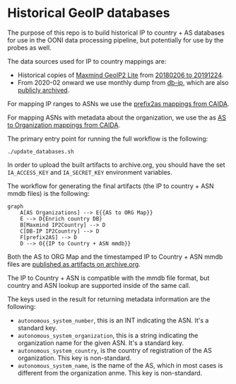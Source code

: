 # Historical GeoIP databases

The purpose of this repo is to build historical IP to country + AS databases
for use in the OONI data processing pipeline, but potentially for use by the
probes as well.

The data sources used for IP to country mappings are:
* Historical copies of [Maxmind GeoIP2 Lite](https://dev.maxmind.com/geoip/geolite2-free-geolocation-) from [20180206 to 20191224](https://archive.org/download/maxmind-geolite2-country).
* From 2020-02 onward we use monthly dump from [db-ip](https://db-ip.com/db/download/ip-to-country-lite), which are also [publicly archived](https://archive.org/download/dbip-country-lite).

For mapping IP ranges to ASNs we use the [prefix2as mappings from CAIDA](https://publicdata.caida.org/datasets/routing/routeviews-prefix2as/).

For mapping ASNs with metadata about the organization, we use the as [AS to Organization mappings from CAIDA](https://publicdata.caida.org/datasets/as-organizations/).

The primary entry point for running the full workflow is the following:
```
./update_databases.sh
```

In order to upload the built artifacts to archive.org, you should have the set
`IA_ACCESS_KEY` and `IA_SECRET_KEY` environment variables.

The workflow for generating the final artifacts (the IP to country + ASN mmdb
files) is the following:
```mermaid
graph
    A[AS Organizations] --> E{{AS to ORG Map}}
    E --> D{Enrich country DB}
    B[Maxmind IP2Country] --> D
    C[DB-IP IP2Country] --> D
    F[prefix2AS] --> D
    D --> O{{IP to Country + ASN mmdb}}
```

Both the AS to ORG Map and the timestamped IP to Country + ASN mmdb files are
[published as artifacts on archive.org](https://archive.org/download/ip2country-as).

The IP to Country + ASN is compatible with the mmdb file format, but country
and ASN lookup are supported inside of the same call.

The keys used in the result for returning metadata information are the following:
* `autonomous_system_number`, this is an INT indicating the ASN. It's a standard key.
* `autonomous_system_organization`, this is a string indicating the
  organization name for the given ASN. It's a standard key.
* `autonomous_system_country`, is the country of registration of the AS
  organization. This key is non-standard.
* `autonomous_system_name`, is the name of the AS, which in most cases is
  different from the organization anme. This key is non-standard.
